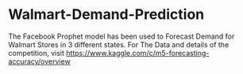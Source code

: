 # Walmart-Demand-Prediction
The Facebook Prophet model has been used to Forecast Demand for Walmart Stores in 3 different states. For The Data and details of the competition, visit
https://www.kaggle.com/c/m5-forecasting-accuracy/overview

